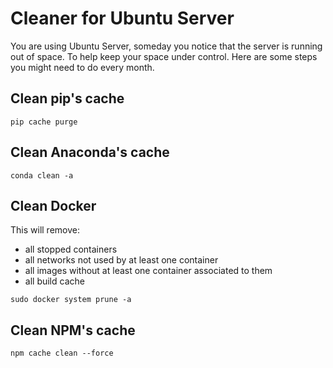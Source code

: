 # Cleaner for Ubuntu Server

You are using Ubuntu Server, someday you notice that the server is running out of space. To help keep your space under control. Here are some steps you might need to do every month.

## Clean pip's cache

```Shell
pip cache purge
```

## Clean Anaconda's cache

```Shell
conda clean -a
```

## Clean Docker

This will remove:

- all stopped containers
- all networks not used by at least one container
- all images without at least one container associated to them
- all build cache

```Shell
sudo docker system prune -a
```

## Clean NPM's cache

```Shell
npm cache clean --force 
```
